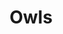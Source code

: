 ---
title: Owls
crosslinks:
- livven
- pics
- animalssmiling
- natureismental
- likeus
- findfashion
- flying
- aww
---